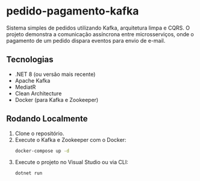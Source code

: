 # pedido-pagamento-kafka

Sistema simples de pedidos utilizando Kafka, arquitetura limpa e CQRS. O projeto demonstra a comunicação assíncrona entre microsserviços, onde o pagamento de um pedido dispara eventos para envio de e-mail.

## Tecnologias

- .NET 8 (ou versão mais recente)
- Apache Kafka
- MediatR
- Clean Architecture
- Docker (para Kafka e Zookeeper)

## Rodando Localmente

1. Clone o repositório.
2. Execute o Kafka e Zookeeper com o Docker:
    ```bash
    docker-compose up -d
    ```
3. Execute o projeto no Visual Studio ou via CLI:
    ```bash
    dotnet run
    ```
